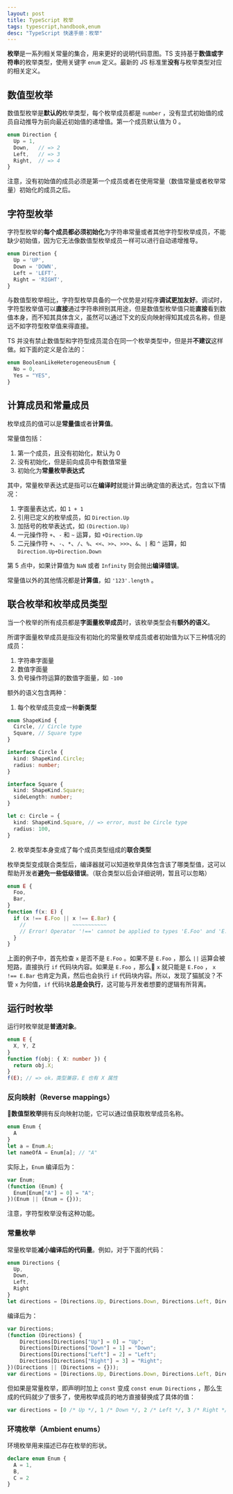 ```yaml
---
layout: post
title: TypeScript 枚举
tags: typescript,handbook,enum
desc: "TypeScript 快速手册：枚举"
---
```


**枚举**是一系列相关常量的集合，用来更好的说明代码意图。TS 支持基于**数值或字符串**的枚举类型，使用关键字 `enum` 定义。最新的 JS 标准里**没有**与枚举类型对应的相关定义。

## 数值型枚举

数值型枚举是**默认的**枚举类型，每个枚举成员都是 `number` ，没有显式初始值的成员自动推导为前向最近初始值的递增值。第一个成员默认值为 0 。

```ts
enum Direction {
  Up = 1,
  Down,   // => 2
  Left,   // => 3
  Right,  // => 4
}
```

注意，没有初始值的成员必须是第一个成员或者在使用常量（数值常量或者枚举常量）初始化的成员之后。

## 字符型枚举

字符型枚举的**每个成员都必须初始化**为字符串常量或者其他字符型枚举成员，不能缺少初始值，因为它无法像数值型枚举成员一样可以进行自动递增推导。

```ts
enum Direction {
  Up = 'UP',
  Down = 'DOWN',
  Left = 'LEFT',
  Right = 'RIGHT',
}
```

与数值型枚举相比，字符型枚举具备的一个优势是对程序**调试更加友好**。调试时，字符型枚举值可以**直接**通过字符串辨别其用途，但是数值型枚举值只能**直接**看到数值本身，而不知其具体含义，虽然可以通过下文的反向映射得知其成员名称，但是远不如字符型枚举值来得直接。

TS 并没有禁止数值型和字符型成员混合在同一个枚举类型中，但是并**不建议**这样做。如下面的定义是合法的：

```ts
enum BooleanLikeHeterogeneousEnum {
  No = 0,
  Yes = "YES",
}
```

## 计算成员和常量成员

枚举成员的值可以是**常量值**或者**计算值**。

常量值包括：

1. 第一个成员，且没有初始化，默认为 0
2. 没有初始化，但是前向成员中有数值常量
3. 初始化为**常量枚举表达式**

其中，常量枚举表达式是指可以在**编译时**就能计算出确定值的表达式，包含以下情况：

1. 字面量表达式，如 `1 + 1`
2. 引用已定义的枚举成员，如 `Direction.Up`
3. 加括号的枚举表达式，如 `(Direction.Up)`
4. 一元操作符 `+`、`-` 和 `~` 运算，如 `+Direction.Up`
5. 二元操作符 `+`、`-`、`*`、`/`、`%`、`<<`、`>>`、`>>>`、`&`、`|` 和 `^` 运算，如 `Direction.Up+Direction.Down`

第 5 点中，如果计算值为 `NaN` 或者 `Infinity` 则会抛出**编译错误**。

常量值以外的其他情况都是**计算值**，如 `'123'.length` 。

## 联合枚举和枚举成员类型

当一个枚举的所有成员都是**字面量枚举成员**时，该枚举类型会有**额外的语义**。

所谓字面量枚举成员是指没有初始化的常量枚举成员或者初始值为以下三种情况的成员：

1. 字符串字面量
2. 数值字面量
3. 负号操作符运算的数值字面量，如 `-100`

额外的语义包含两种：

1. 每个枚举成员变成一种**新类型**

```ts
enum ShapeKind {
  Circle, // Circle type
  Square, // Square type
}

interface Circle {
  kind: ShapeKind.Circle;
  radius: number;
}

interface Square {
  kind: ShapeKind.Square;
  sideLength: number;
}

let c: Circle = {
  kind: ShapeKind.Square, // => error, must be Circle type
  radius: 100,
}
```

2. 枚举类型本身变成了每个成员类型组成的**联合类型**

枚举类型变成联合类型后，编译器就可以知道枚举具体包含该了哪类型值，这可以帮助开发者**避免一些低级错误**。（联合类型以后会详细说明，暂且可以忽略）

```ts
enum E {
  Foo,
  Bar,
}
function f(x: E) {
  if (x !== E.Foo || x !== E.Bar) {
    //               ~~~~~~~~~~~
    // Error! Operator '!==' cannot be applied to types 'E.Foo' and 'E.Bar'.
  }
}
```

上面的例子中，首先检查 `x` 是否不是 `E.Foo` 。如果不是 `E.Foo` ，那么 `||` 运算会被短路，直接执行 `if` 代码块内容。如果是 `E.Foo` ，那么 `x` 就只能是 `E.Foo` ， `x !== E.Bar` 也肯定为真，然后也会执行 `if` 代码块内容。所以，发现了猫腻没？不管 `x` 为何值，`if` 代码块**总是会执行**，这可能与开发者想要的逻辑有所背离。

## 运行时枚举

运行时枚举就是**普通对象**。

```ts
enum E {
  X, Y, Z
}
function f(obj: { X: number }) {
  return obj.X;
}
f(E); // => ok，类型兼容，E 也有 X 属性
```

### 反向映射（Reverse mappings）

**数值型枚举**拥有反向映射功能，它可以通过值获取枚举成员名称。

```ts
enum Enum {
  A
}
let a = Enum.A;
let nameOfA = Enum[a]; // "A"
```

实际上，`Enum` 编译后为：

```ts
var Enum;
(function (Enum) {
  Enum[Enum["A"] = 0] = "A";
})(Enum || (Enum = {}));
```

注意，字符型枚举没有这种功能。

### 常量枚举

常量枚举能**减小编译后的代码量**。例如，对于下面的代码：

```ts
enum Directions {
  Up,
  Down,
  Left,
  Right
}
let directions = [Directions.Up, Directions.Down, Directions.Left, Directions.Right]
```

编译后为：

```ts
var Directions;
(function (Directions) {
    Directions[Directions["Up"] = 0] = "Up";
    Directions[Directions["Down"] = 1] = "Down";
    Directions[Directions["Left"] = 2] = "Left";
    Directions[Directions["Right"] = 3] = "Right";
})(Directions || (Directions = {}));
var directions = [Directions.Up, Directions.Down, Directions.Left, Directions.Right];
```

但如果是常量枚举，即声明时加上 `const` 变成 `const enum Directions` ，那么生成的代码就少了很多了，使用枚举成员的地方直接替换成了具体的值：

```ts
var directions = [0 /* Up */, 1 /* Down */, 2 /* Left */, 3 /* Right */];
```

### 环境枚举（Ambient enums）

环境枚举用来描述已存在枚举的形状。

```ts
declare enum Enum {
  A = 1,
  B,
  C = 2
}
```